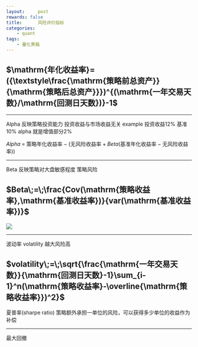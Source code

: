 ```yaml
---
layout:     post
rewards: false
title:      风险评价指标
categories:
    - quant
tags:
    - 量化黑箱
---
```


$\mathrm{年化收益率}=({\textstyle\frac{\mathrm{策略前总资产}}{\mathrm{策略后总资产}}})^{(\mathrm{一年交易天数}/\mathrm{回测日天数})}-1$
---

---

Alpha
反映策略投资能力 投资收益与市场收益无关
example 投资收益12% 基准10% alpha 就是增值部分2%

$Alpha\;=\;\mathrm{策略年化收益率}-(\mathrm{无风险收益率}+Beta(\mathrm{基准年化收益率}-\mathrm{无风险收益率}))$

---
Beta 
反映策略对大盘敏感程度 策略风险

$Beta\;=\;\frac{Cov(\mathrm{策略收益率},\mathrm{基准收益率})}{var(\mathrm{基准收益率})}$
---

![](https://cdn.jsdelivr.net/gh/631068264/img/006tNbRwgy1fuodzk8egzj31kw0i0ac9.jpg)

---

波动率 volatility
越大风险高

$volatility\;=\;\sqrt{\frac{\mathrm{一年交易天数}}{\mathrm{回测日天数}-1}\sum_{i-1}^n(\mathrm{策略收益率}-\overline{\mathrm{策略收益率}})^2}$
---

夏普率(sharpe ratio)
策略额外承担一单位的风险，可以获得多少单位的收益作为补偿

---

最大回撤







